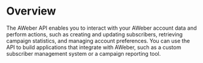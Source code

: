 # Overview

The AWeber API enables you to interact with your AWeber account data and
perform actions, such as creating and updating subscribers, retrieving campaign
statistics, and managing account preferences. You can use the API to build
applications that integrate with AWeber, such as a custom subscriber management
system or a campaign reporting tool.
